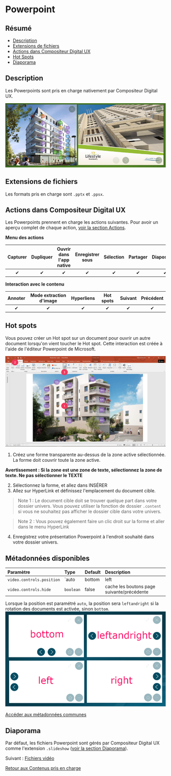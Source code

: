 # Powerpoint

## Résumé
* [Description](#description)
* [Extensions de fichiers](#extensions-de-fichiers)
* [Actions dans Compositeur Digital UX](#actions-dans-compositeur-digital-ux)
* [Hot Spots](#hot-spots)
* [Diaporama](#diaporama)

## Description

Les Powerpoints sont pris en charge nativement par Compositeur Digital UX.

![Powerpoints affichés dans le Compositeur Digital UX](../../../en/img/content_powerpoint.JPG)

## Extensions de fichiers

Les formats pris en charge sont `.pptx` et `.ppsx`.

## Actions dans Compositeur Digital UX

Les Powerpoints prennent en charge les actions suivantes. Pour avoir un aperçu complet de chaque action, [voir la section Actions](actions.md).

**Menu des actions**

| Capturer | Dupliquer | Ouvrir dans l'app native | Enregistrer sous | Sélection | Partager | Diapositives |
|:--------:|:---------:|:------------------------:|:----------------:|:---------:|:--------:|:------------:|
| &#x2714; | &#x2714;  | &#x2714;                 | &#x2714;         | &#x2714;  | &#x2714; | &#x2714;     | 

**Interaction avec le contenu**

| Annoter  | Mode extraction d'image | Hyperliens | Hot spots | Suivant  | Précédent | 
|:--------:|:-----------------------:|:----------:|:---------:|:--------:|:---------:|
| &#x2714; | &#x2714;                | &#x2714;   | &#x2714;  | &#x2714; | &#x2714;  |

## Hot spots

Vous pouvez créer un Hot spot sur un document pour ouvrir un autre document lorsqu'on vient toucher le Hot spot. Cette interaction est créée à l'aide de l'éditeur Powerpoint de Microsoft.

![Hot spots](../../../en/img/content_powerpoint_hot_spots.JPG)

1. Créez une forme transparente au-dessus de la zone active sélectionnée. La forme doit couvrir toute la zone active.

**Avertissement : Si la zone est une zone de texte, sélectionnez la zone de texte. Ne pas sélectionner le TEXTE**

2. Sélectionnez la forme, et allez dans INSÉRER 
3. Allez sur HyperLink et définissez l'emplacement du document cible.

> Note 1 : Le document cible doit se trouver quelque part dans votre dossier univers. Vous pouvez utiliser la fonction de dossier `.content` si vous ne souhaitez pas afficher le dossier cible dans votre univers.

> Note 2 : Vous pouvez également faire un clic droit sur la forme et aller dans le menu HyperLink
	
4. Enregistrez votre présentation Powerpoint à l'endroit souhaité dans votre dossier univers.

## Métadonnées disponibles

| Paramètre                         | Type      | Default | Description |
|:--------------------------------- |:----------|:--------|:-|
| `video.controls.position`         | `auto|bottom|left|right|leftandright` | auto   | définit la position ou s'affichent les boutons page suivante/précédente |
| `video.controls.hide`             | `boolean` | false   | cache les boutons page suivante/précédente |

Lorsque la position est paramétré `auto`, la position sera `leftandright` si la rotation des documents est activée, sinon `bottom`.
![Slideshow controls position](../../../en/img/slideshow_controls.jpg)

[Accéder aux métadonnées communes](../advanced_setting.md#résumé)

## Diaporama

Par défaut, les fichiers Powerpoint sont gérés par Compositeur Digital UX comme l'extension `.slideshow` ([voir la section Diaporama](slideshows.md)).

Suivant : [Fichiers vidéo](video.md)

[Retour aux Contenus pris en charge](index.md)
